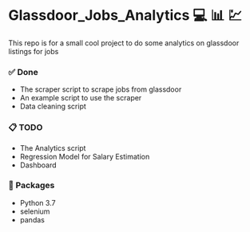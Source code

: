 # Glassdoor_Jobs_Analytics :computer: :bar_chart: :chart:
This repo is for a small cool project to do some analytics on glassdoor listings for jobs 
### :white_check_mark: Done
  * The scraper script to scrape jobs from glassdoor
  * An example script to use the scraper
  * Data cleaning script
  
### :clipboard: TODO 
  * The Analytics script
  * Regression Model for Salary Estimation
  * Dashboard
  
### :triangular_ruler: Packages
  * Python 3.7
  * selenium
  * pandas
